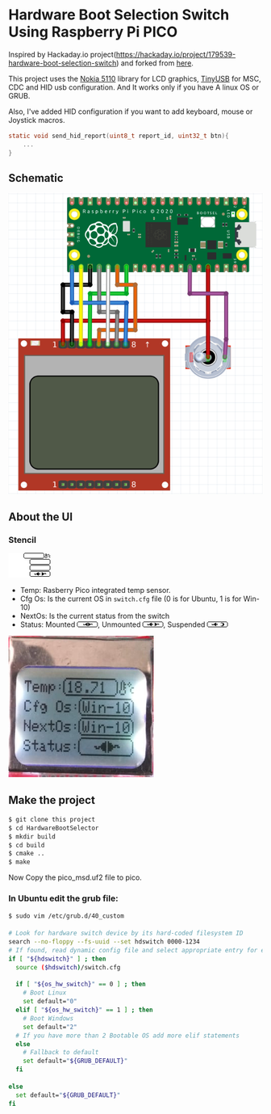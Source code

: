 # Hardware Boot Selection Switch Using Raspberry Pi PICO

Inspired by Hackaday.io project(https://hackaday.io/project/179539-hardware-boot-selection-switch) and forked
from [here](https://github.com/MadRajib/hardware_boot_selection_switch).

This project uses the [Nokia 5110](https://github.com/viduraembedded/Raspberry-Pi-Pico/Nokia5110) library for LCD
graphics, [TinyUSB](tinyusb.org) for MSC, CDC and HID usb configuration. And It works only if you have A linux OS or
GRUB.

Also, I've added HID configuration if you want to add keyboard, mouse or Joystick macros.

```c
static void send_hid_report(uint8_t report_id, uint32_t btn){
    ...
}
```

## Schematic

![](img/Nokia5110.png)

## About the UI

### Stencil

![](img/stencil.bmp)

- Temp: Rasberry Pico integrated temp sensor.
- Cfg Os: Is the current OS in `switch.cfg` file (0 is for Ubuntu, 1 is for Win-10)
- NextOs: Is the current status from the switch
- Status: Mounted ![](img/Mounted.bmp), Unmounted ![](img/Unmounted.bmp), Suspended ![](img/Suspended.bmp)

![](img/LCD.png)

## Make the project

```bash
$ git clone this project
$ cd HardwareBootSelector
$ mkdir build
$ cd build
$ cmake ..
$ make
```

Now Copy the pico_msd.uf2 file to pico.

### In Ubuntu edit the grub file:

```bash
$ sudo vim /etc/grub.d/40_custom

# Look for hardware switch device by its hard-coded filesystem ID
search --no-floppy --fs-uuid --set hdswitch 0000-1234
# If found, read dynamic config file and select appropriate entry for each position
if [ "${hdswitch}" ] ; then
  source ($hdswitch)/switch.cfg

  if [ "${os_hw_switch}" == 0 ] ; then
    # Boot Linux
    set default="0"
  elif [ "${os_hw_switch}" == 1 ] ; then
    # Boot Windows
    set default="2"
  # If you have more than 2 Bootable OS add more elif statements
  else
    # Fallback to default
    set default="${GRUB_DEFAULT}"
  fi

else
  set default="${GRUB_DEFAULT}"
fi

```